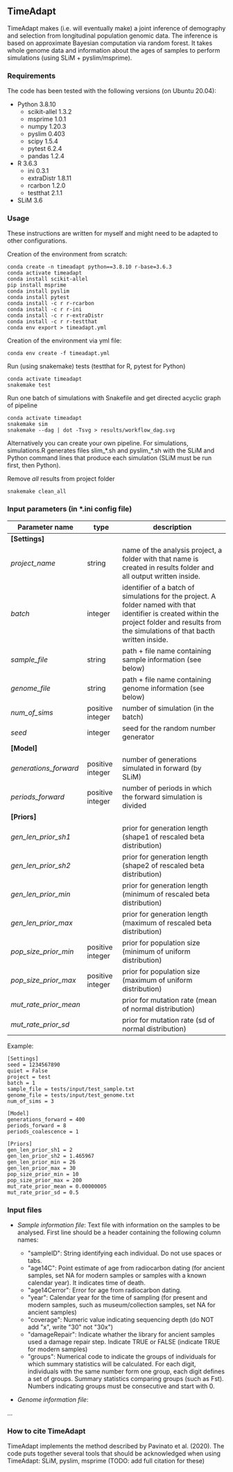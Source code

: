## TimeAdapt

TimeAdapt makes (i.e. will eventually make) a joint inference of demography and selection from longitudinal population genomic data. The inference is based on approximate Bayesian computation via random forest. It takes whole genome data and information about the ages of samples to perform simulations (using SLiM + pyslim/msprime).

### Requirements

The code has been tested with the following versions (on Ubuntu 20.04):

- Python 3.8.10
  - scikit-allel 1.3.2
  - msprime 1.0.1
  - numpy 1.20.3
  - pyslim 0.403
  - scipy 1.5.4
  - pytest 6.2.4
  - pandas 1.2.4
- R 3.6.3
  - ini 0.3.1
  - extraDistr 1.8.11
  - rcarbon 1.2.0
  - testthat 2.1.1
- SLiM 3.6

### Usage

These instructions are written for myself and might need to be adapted to other configurations.

Creation of the environment from scratch:
```shell
conda create -n timeadapt python==3.8.10 r-base=3.6.3
conda activate timeadapt
conda install scikit-allel
pip install msprime
conda install pyslim
conda install pytest
conda install -c r r-rcarbon
conda install -c r r-ini
conda install -c r r-extraDistr
conda install -c r r-testthat
conda env export > timeadapt.yml
```

Creation of the environment via yml file:
```shell
conda env create -f timeadapt.yml
```

Run (using snakemake) tests (testthat for R, pytest for Python)
```shell
conda activate timeadapt
snakemake test
```

Run one batch of simulations with Snakefile and get directed acyclic graph of pipeline
```shell
conda activate timeadapt
snakemake sim
snakemake --dag | dot -Tsvg > results/workflow_dag.svg
```

Alternatively you can create your own pipeline. For simulations, simulations.R generates files slim_\*.sh and pyslim_\*.sh with the SLiM and Python command lines that produce each simulation (SLiM must be run first, then Python).

Remove *all* results from project folder
```shell
snakemake clean_all
```


### Input parameters (in *.ini config file)

| Parameter name | type | description |
|---|---|---------------|
|**[Settings]**|||
| *project_name* | string | name of the analysis project, a folder with that name is created in results folder and all output written inside.|
| *batch* | integer | identifier of a batch of simulations for the project. A folder named with that identifier is created within the project folder and results from the simulations of that bacth written inside.|
| *sample_file* | string |  path + file name containing sample information (see below)|
| *genome_file* | string | path + file name containing genome information (see below)|
| *num_of_sims* | positive integer | number of simulation (in the batch)|
| *seed* | integer | seed for the random number generator |
|**[Model]**|||
| *generations_forward* | positive integer | number of generations simulated in forward (by SLiM)|
| *periods_forward* | positive integer | number of periods in which the forward simulation is divided|
|**[Priors]**|||
| *gen_len_prior_sh1* | | prior for generation length (shape1 of rescaled beta distribution)|
| *gen_len_prior_sh2*| | prior for generation length (shape2 of rescaled beta distribution)|
| *gen_len_prior_min*| | prior for generation length (minimum of rescaled beta distribution)|
| *gen_len_prior_max*| | prior for generation length (maximum of rescaled beta distribution)|
| *pop_size_prior_min* | positive integer | prior for population size (minimum of uniform distribution)|
| *pop_size_prior_max* | positive integer | prior for population size (maximum of uniform distribution)|
| *mut_rate_prior_mean* |  |prior for mutation rate (mean of normal distribution)|
| *mut_rate_prior_sd* |  | prior for mutation rate (sd of normal distribution)|

Example:

```
[Settings]
seed = 1234567890
quiet = False
project = test
batch = 1
sample_file = tests/input/test_sample.txt
genome_file = tests/input/test_genome.txt
num_of_sims = 3

[Model]
generations_forward = 400
periods_forward = 8
periods_coalescence = 1

[Priors]
gen_len_prior_sh1 = 2
gen_len_prior_sh2 = 1.465967
gen_len_prior_min = 26
gen_len_prior_max = 30
pop_size_prior_min = 10
pop_size_prior_max = 200
mut_rate_prior_mean = 0.00000005
mut_rate_prior_sd = 0.5
```




### Input files

- *Sample information file*: Text file with information on the samples to be analysed. First line should be a header containing the following column names:
   - "sampleID": String identifying each individual. Do not use spaces or tabs.
   - "age14C": Point estimate of age from radiocarbon dating (for ancient samples, set NA for modern samples or samples with a known calendar year). It indicates time of death.
   - "age14Cerror": Error for age from radiocarbon dating.
   - "year": Calendar year for the time of sampling (for present and modern samples, such as museum/collection samples, set NA for ancient samples)
   - "coverage": Numeric value indicating sequencing depth (do NOT add "x", write "30" not "30x")
   - "damageRepair": Indicate whather the library for ancient samples used a damage repair step. Indicate TRUE or FALSE (indicate TRUE for modern samples)
   - "groups": Numerical code to indicate the groups of individuals for which summary statistics will be calculated. For each digit, individuals with the same number form one group, each digit defines a set of groups. Summary statistics comparing groups (such as Fst). Numbers indicating groups must be consecutive and start with 0.

- *Genome information file*:

...


### How to cite TimeAdapt

TimeAdapt implements the method described by Pavinato et al. (2020). The code puts together several tools that should be acknowledged when using TimeAdapt: SLiM, pyslim, msprime (TODO: add full citation for these)
